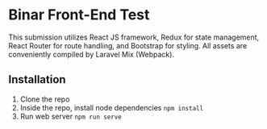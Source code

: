 # Binar Front-End Test

This submission utilizes React JS framework, Redux for state management, React Router for route handling, and Bootstrap for styling. All assets are conveniently compiled by Laravel Mix (Webpack).

## Installation

1. Clone the repo
2. Inside the repo, install node dependencies `npm install`
3. Run web server `npm run serve`